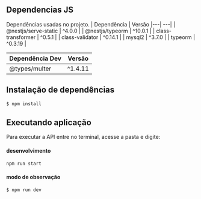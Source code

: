 ## Dependencias JS
Dependências usadas no projeto.
| Dependência | Versão
|---| ---|
| @nestjs/serve-static | ^4.0.0 |
| @nestjs/typeorm | ^10.0.1 |
| class-transformer | ^0.5.1 |
| class-validator | ^0.14.1 |
| mysql2 | ^3.7.0 |
| typeorm | ^0.3.19 |


| Dependência Dev | Versão
|---| ---|
| @types/multer | ^1.4.11 |

## Instalação de dependências

```bash
$ npm install
```

## Executando aplicação
Para executar a API entre no terminal, acesse a pasta e digite:

#### desenvolvimento
```bash
npm run start
```
#### modo de observação
```bash
$ npm run dev
```
